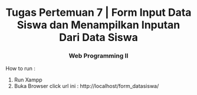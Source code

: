 <h1 align="center">Tugas Pertemuan 7 | Form Input Data Siswa dan Menampilkan Inputan Dari Data Siswa</h1>
<h3 align="center">Web Programming II</h3>

<p>How to run :</p>
<ol>
<li>Run Xampp</li>
<li>Buka Browser click url ini : http://localhost/form_datasiswa/</li>
</ol>